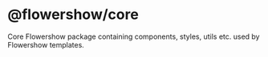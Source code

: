 # @flowershow/core


Core Flowershow package containing components, styles, utils etc. used by Flowershow templates.
